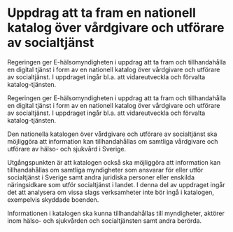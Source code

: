 # Uppdrag att ta fram en nationell katalog över vårdgivare och utförare av socialtjänst

Regeringen ger E-hälsomyndigheten i uppdrag att ta fram och tillhandahålla en digital tjänst i form av en nationell katalog över vårdgivare och utförare av socialtjänst. I uppdraget ingår bl.a. att vidareutveckla och förvalta katalog-tjänsten.

Regeringen ger E-hälsomyndigheten i uppdrag att ta fram och tillhandahålla en digital tjänst i form av en nationell katalog över vårdgivare och utförare av socialtjänst. I uppdraget ingår bl.a. att vidareutveckla och förvalta katalog-tjänsten.

Den nationella katalogen över vårdgivare och utförare av socialtjänst ska möjliggöra att information kan tillhandahållas om samtliga vårdgivare och utförare av hälso- och sjukvård i Sverige.

Utgångspunkten är att katalogen också ska möjliggöra att information kan tillhandahållas om samtliga myndigheter som ansvarar för eller utför socialtjänst i Sverige samt andra juridiska personer eller enskilda näringsidkare som utför socialtjänst i landet. I denna del av uppdraget ingår det att analysera om vissa slags verksamheter inte bör ingå i katalogen, exempelvis skyddade boenden.

Informationen i katalogen ska kunna tillhandahållas till myndigheter, aktörer inom hälso- och sjukvården och socialtjänsten samt andra berörda.
